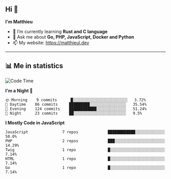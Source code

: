## Hi 👋
**I'm Matthieu**

- 🌱 I’m currently learning **Rust and C language**
- 💬 Ask me about **Go, PHP, JavaScript, Docker and Python**
- 📫 My website: https://matthieul.dev

-------

## 📊 Me in statistics
<!--START_SECTION:waka-->
![Code Time](http://img.shields.io/badge/Code%20Time-157%20hrs%2040%20mins-blue)

**I'm a Night 🦉** 

```text
🌞 Morning    9 commits      █░░░░░░░░░░░░░░░░░░░░░░░░   3.72% 
🌆 Daytime    86 commits     █████████░░░░░░░░░░░░░░░░   35.54% 
🌃 Evening    124 commits    ████████████░░░░░░░░░░░░░   51.24% 
🌙 Night      23 commits     ██░░░░░░░░░░░░░░░░░░░░░░░   9.5%

```


**I Mostly Code in JavaScript** 

```text
JavaScript               7 repos             ████████████░░░░░░░░░░░░░   50.0% 
PHP                      2 repos             ███░░░░░░░░░░░░░░░░░░░░░░   14.29% 
Twig                     1 repo              █░░░░░░░░░░░░░░░░░░░░░░░░   7.14% 
HTML                     1 repo              █░░░░░░░░░░░░░░░░░░░░░░░░   7.14% 
Go                       1 repo              █░░░░░░░░░░░░░░░░░░░░░░░░   7.14%

```



<!--END_SECTION:waka-->
